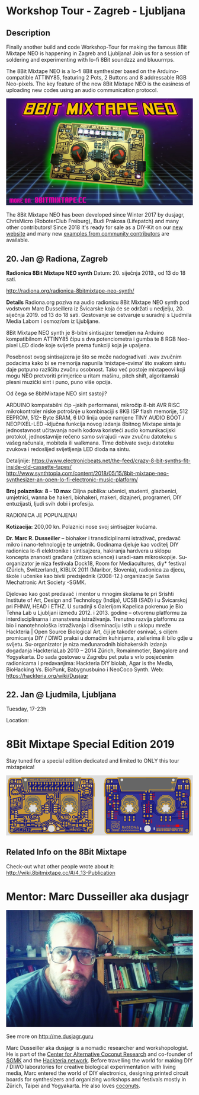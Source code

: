 # Workshop Tour - Zagreb - Ljubljana

## Description 

Finally another build and code Workshop-Tour for making the famous 8Bit Mixtape NEO is happening in Zagreb and Ljubljana! Join us for a session of soldering and experimenting with lo-fi 8Bit soundzzz and bluuurrrps.

The 8Bit Mixtape NEO is a lo-fi 8Bit synthesizer based on the Arduino-compatible ATTINY85, featuring 2 Pots, 2 Buttons and 8 addressable RGB Neo-pixels. The key feature of the new 8Bit Mixtape NEO is the easiness of uploading new codes using an audio communication protocol.

![](/images/8Bit-Mixtape_v30_80ies.jpg)

The 8Bit Mixtape NEO has been developed since Winter 2017 by dusjagr, ChrisMicro (RoboterClub Freiburg), Budi Prakosa (Lifepatch) and many other contributors! Since 2018 it's ready for sale as a DIY-Kit on our [new website](http://neo.8bitmixtape.cc/) and many new [examples from community contributors](http://neo.8bitmixtape.cc/mixtape) are available.

## 20. Jan @ Radiona, Zagreb
**Radionica 8Bit Mixtape NEO synth**
Datum: 20. siječnja 2019., od 13 do 18 sati.

http://radiona.org/radionica-8bitmixtape-neo-synth/

**Details**
Radiona.org poziva na audio radionicu 8Bit Mixtape NEO synth pod vodstvom Marc Dusseillera iz Švicarske koja će se održati u nedjelju, 20. siječnja 2019. od 13 do 18 sati. Gostovanje se ostvaruje u suradnji s Ljudmila Media Labom i osmoz/om iz Ljubljane.

8Bit Mixtape NEO synth je 8-bitni sintisajzer temeljen na Arduino kompatibilnom ATTINY85 čipu s dva potenciometra i gumba te 8 RGB Neo-pixel LED diode koje svijetle prema funkciji koja je upaljena.

Posebnost ovog sintisajzera je što se može nadograđivati .wav zvučnim podacima kako bi se memorija napunila ‘mixtape-ovima’ što svakom sintu daje potpuno različitu zvučnu osobnost. Tako već postoje mixtapeovi koji mogu NEO pretvoriti primjerice u ritam mašinu, pitch shift, algoritamski plesni muzički sint i puno, puno više opcija.

Od čega se 8bitMixtape NEO sint sastoji?

ARDUINO kompatabilni čip –jakih performansi, mikročip 8-bit AVR RISC mikrokontroler niske potrošnje u kombinaciji s 8KB ISP flash memorije, 512 EEPROM, 512- Byte SRAM, 6 I/O linija opće namjene
TINY AUDIO BOOT / NEOPIXEL-LED –ključna funkcija novog izdanja 8bitnog Mixtape sinta je jednostavnost učitavanja novih kodova koristeći audio komunikacijski protokol, jednostavnije rečeno samo svirajući -wav zvučnu datoteku s vašeg računala, mobitela ili walkmana. Time dobivate svoju datoteku zvukova i redoslijed svijetljenja LED dioda na sintu.

Detaljnije: https://www.electronicbeats.net/the-feed/crazy-8-bit-synths-fit-inside-old-cassette-tapes/
http://www.synthtopia.com/content/2018/05/15/8bit-mixtape-neo-synthesizer-an-open-lo-fi-electronic-music-platform/

**Broj polaznika: 8 – 10 max**
Ciljna publika: učenici, studenti, glazbenici, umjetnici, wanna be hakeri, biohakeri, makeri, dizajneri, programeri, DIY entuzijasti, ljudi svih dobi i profesija.

RADIONICA JE POPUNJENA!

**Kotizacija:** 
200,00 kn. Polaznici nose svoj sintisajzer kućama.

**Dr. Marc R. Dusseiller** – biohaker i transdiciplinarni istraživač, predavač mikro i nano-tehnologije te umjetnik. Godinama djeluje kao voditelj DIY radionica lo-fi elektronike i sintisajzera, hakiranja hardvera u sklopu koncepta znanosti građana (citizen science) i uradi-sam mikroskopije. Su-organizator je niza festivala Dock18, Room for Mediacultures, diy* festival (Zürich, Switzerland), KIBLIX 2011 (Maribor, Slovenia), radionica za djecu, škole i učenike kao bivši predsjednik (2008-12.) organizacije Swiss Mechatronic Art Society -SGMK.

Djelovao kao gost predavač i mentor u mnogim školama te pri Srishti Institute of Art, Design and Technology (Indija), UCSB (SAD) i u Švicarskoj pri FHNW, HEAD i ETHZ. U suradnji s Galerijom Kapelica pokrenuo je Bio Tehna Lab u Ljubljani između 2012. i 2013. godine – otvorenu platformu za interdisciplinarna i znanstvena istraživanja. Trenutno razvija platformu za bio i nanotehnološka istraživanja i diseminaciju istih u sklopu mreže Hackteria | Open Source Biological Art, čiji je također osnivač, s ciljem promicanja DIY / DIWO praksi u domaćim kuhinjama, atelierima ili bilo gdje u svijetu. Su-organizator je niza međunarodnih biohakerskih izdanja događanja HackteriaLab 2010 – 2014 Zürich, Romainmotier, Bangalore and Yogyakarta. Do sada gostovao u Zagrebu pet puta s vrlo posjećenim radionicama i predavanjima: Hackteria DIY biolab, Agar is the Media, BioHacking Vs. BioPunk, Babygnusbuino i NeoCoco Synth.
Web: https://hackteria.org/wiki/Dusjagr


## 22. Jan @ Ljudmila, Ljubljana
Tuesday, 17-23h 

Location:


# 8Bit Mixtape Special Edition 2019

Stay tuned for a special edition dedicated and limited to ONLY this tour mixtapeica!

![](/images/gerbView_v04.png)

## Related Info on the 8Bit Mixtape

Check-out what other people wrote about it:
http://wiki.8bitmixtape.cc/#/4_13-Publication

# Mentor: Marc Dusseiller aka dusjagr

![dusjagr portrait Kampfbrille](images/ZagrebWorkshop/dusjagr_Kampfbrille.jpg)

See more on http://me.dusjagr.guru

Marc Dusseiller aka dusjagr is a nomadic researcher and workshopologist. He is part of the [Center for Alternative Coconut Research](http://www.randelab.ch/) and co-founder of [SGMK](http://mechatronicart.ch) and the [Hackteria network](http://hackteria.org). Before travelling the world for making DIY / DIWO laboratories for creative biological experimentation with living media, Marc entered the world of DIY electronics, designing printed circuit boards for synthesizers and organizing workshops and festivals mostly in Zürich, Taipei and Yogyakarta. He also loves [coconuts](http://neo.8bitmixtape.cc/).

